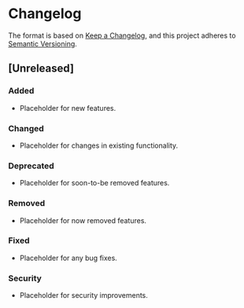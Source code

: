 # Changelog

The format is based on [Keep a Changelog](https://keepachangelog.com/en/1.1.0/),
and this project adheres to [Semantic Versioning](https://semver.org/).

## [Unreleased]

### Added
- Placeholder for new features.

### Changed
- Placeholder for changes in existing functionality.

### Deprecated
- Placeholder for soon-to-be removed features.

### Removed
- Placeholder for now removed features.

### Fixed
- Placeholder for any bug fixes.

### Security
- Placeholder for security improvements.
